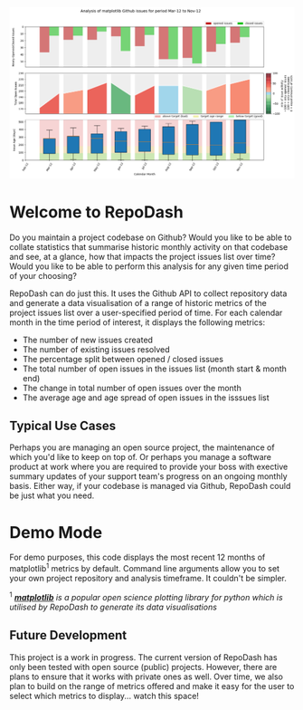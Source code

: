 ![Screenshot](docs/images/RepoDash_screenshot.png)

<h1>Welcome to RepoDash</h1>

<p>Do you maintain a project codebase on Github? Would you like to be able to collate statistics 
that summarise historic monthly activity on that codebase and see, at a glance, how that impacts 
the project issues list over time? Would you like to be able to perform this analysis for any 
given time period of your choosing?</p>

<p>RepoDash can do just this. It uses the Github API to collect repository data and generate a 
data visualisation of a range of historic metrics of the project issues list over a user-specified 
period of time. For each calendar month in the time period of interest, it displays the following 
metrics:</p>

<p>
<ul>
<li>The number of new issues created</li>
<li>The number of existing issues resolved</li>
<li>The percentage split between opened / closed issues</li>
<li>The total number of open issues in the issues list (month start & month end)</li>
<li>The change in total number of open issues over the month</li>
<li>The average age and age spread of open issues in the isssues list</li>
</ul>
</p> 

<h2>Typical Use Cases</h2>

<p>Perhaps you are managing an open source project, the maintenance of which you'd like to keep on top 
of. Or perhaps you manage a software product at work where you are required to provide your boss with 
exective summary updates of your support team's progress on an ongoing monthly basis. Either way, if 
your codebase is managed via Github, RepoDash could be just what you need.</p>

<h1>Demo Mode</h1>

<p>For demo purposes, this code displays the most recent 12 months of matplotlib<sup>1</sup> metrics 
by default. Command line arguments allow you to set your own project repository and analysis timeframe. 
It couldn't be simpler.</p>

<sup>1</sup> *<a href="https://matplotlib.org/"><strong>matplotlib</strong></a> is a popular open science 
plotting library for python which is utilised by RepoDash to generate its data visualisations*

<h2>Future Development</h2>

<p>This project is a work in progress. The current version of RepoDash has only been tested with open 
source (public) projects. However, there are plans to ensure that it works with private ones as well. 
Over time, we also plan to build on the range of metrics offered and make it easy for the user to select 
which metrics to display... watch this space!</p>
